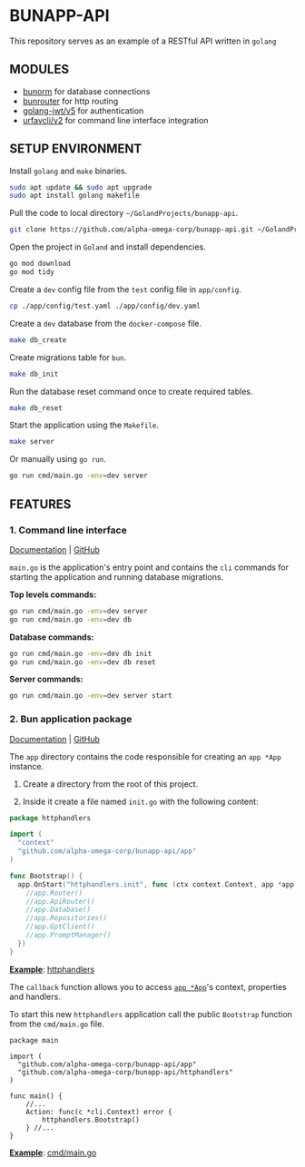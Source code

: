# BUNAPP-API

This repository serves as an example of a RESTful API written in `golang`

## MODULES
- [bunorm](https://github.com/uptrace/bun) for database connections
- [bunrouter](https://github.com/uptrace/bunrouterbun) for http routing
- [golang-jwt/v5](https://github.com/golang-jwt/jwt) for authentication
- [urfavcli/v2](https://github.com/urfave/cli) for command line interface integration


## SETUP ENVIRONMENT

Install `golang` and `make` binaries.
```bash
sudo apt update && sudo apt upgrade
sudo apt install golang makefile
```

Pull the code to local directory `~/GolandProjects/bunapp-api`.
```bash
git clone https://github.com/alpha-omega-corp/bunapp-api.git ~/GolandProjects/bunapp-api
```

Open the project in `Goland` and install dependencies.
```bash
go mod download
go mod tidy
```

Create a `dev` config file from the `test` config file in `app/config`.
```bash
cp ./app/config/test.yaml ./app/config/dev.yaml
```

Create a `dev` database from the `docker-compose` file.
```bash
make db_create
```

Create migrations table for `bun`.
```bash
make db_init
```

Run the database reset command once to create required tables.
```bash
make db_reset
```

Start the application using the `Makefile`.
```bash
make server
```

Or manually using `go run`.
```bash
go run cmd/main.go -env=dev server
```


## FEATURES

### 1. Command line interface

[Documentation](https://cli.urfave.org/v2/getting-started/) | [GitHub](https://github.com/urfave/cli)

`main.go` is the application's entry point and contains the `cli` commands for starting the application and running database migrations.

**Top levels commands:**
```bash
go run cmd/main.go -env=dev server
go run cmd/main.go -env=dev db
```

**Database commands:**
```bash
go run cmd/main.go -env=dev db init
go run cmd/main.go -env=dev db reset
```

**Server commands:**
```bash
go run cmd/main.go -env=dev server start
```

### 2. Bun application package

[Documentation](https://bun.uptrace.dev/guide/starter-kit.html) | [GitHub](https://github.com/go-bun/bun-starter-kit)

The `app` directory contains the code responsible for creating an `app *App` instance.

1. Create a directory from the root of this project.

2. Inside it create a file named `init.go` with the following content:

```go
package httphandlers

import (
  "context"
  "github.com/alpha-omega-corp/bunapp-api/app"
)

func Bootstrap() {
  app.OnStart("httphandlers.init", func (ctx context.Context, app *app.App) error {
    //app.Router()
    //app.ApiRouter()
    //app.Database()
    //app.Repositories()
    //app.GptClient()
    //app.PromptManager()
  })
}
```
<u>**Example**</u>: [httphandlers](https://github.com/alpha-omega-corp/bunapp-api/blob/production/httphandlers/init.go)

The `callback` function allows you to access [`app *App`](https://github.com/alpha-omega-corp/bunapp-api/blob/production/app/app.go)'s context, properties and handlers.

To start this new `httphandlers` application call the public `Bootstrap` function from the `cmd/main.go` file.

```golang
package main

import (
  "github.com/alpha-omega-corp/bunapp-api/app"
  "github.com/alpha-omega-corp/bunapp-api/httphandlers"
)

func main() {
    //...
    Action: func(c *cli.Context) error {
        httphandlers.Bootstrap()
    } //...
}
```
<u>**Example**</u>: [cmd/main.go](https://github.com/alpha-omega-corp/bunapp-api/blob/production/cmd/main.go)








